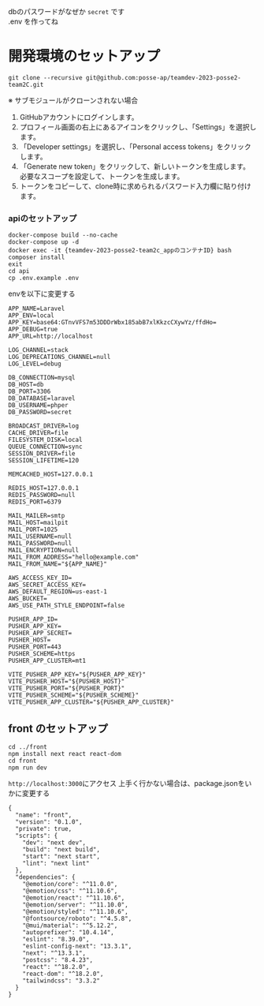 dbのパスワードがなぜか
`secret`
です
<br>
.env
を作ってね

# 開発環境のセットアップ

```
git clone --recursive git@github.com:posse-ap/teamdev-2023-posse2-team2C.git

```

※ サブモジュールがクローンされない場合
1. GitHubアカウントにログインします。
2. プロフィール画面の右上にあるアイコンをクリックし、「Settings」を選択します。
3. 「Developer settings」を選択し、「Personal access tokens」をクリックします。
4. 「Generate new token」をクリックして、新しいトークンを生成します。必要なスコープを設定して、トークンを生成します。
5. トークンをコピーして、clone時に求められるパスワード入力欄に貼り付けます。

### apiのセットアップ

```
docker-compose build --no-cache
docker-compose up -d
docker exec -it {teamdev-2023-posse2-team2c_appのコンテナID} bash
composer install
exit
cd api
cp .env.example .env
```

envを以下に変更する
```
APP_NAME=Laravel
APP_ENV=local
APP_KEY=base64:GTnvVFS7m53DDDrWbx185abB7xlKkzcCXywYz/ffdHo=
APP_DEBUG=true
APP_URL=http://localhost

LOG_CHANNEL=stack
LOG_DEPRECATIONS_CHANNEL=null
LOG_LEVEL=debug

DB_CONNECTION=mysql
DB_HOST=db
DB_PORT=3306
DB_DATABASE=laravel
DB_USERNAME=phper
DB_PASSWORD=secret

BROADCAST_DRIVER=log
CACHE_DRIVER=file
FILESYSTEM_DISK=local
QUEUE_CONNECTION=sync
SESSION_DRIVER=file
SESSION_LIFETIME=120

MEMCACHED_HOST=127.0.0.1

REDIS_HOST=127.0.0.1
REDIS_PASSWORD=null
REDIS_PORT=6379

MAIL_MAILER=smtp
MAIL_HOST=mailpit
MAIL_PORT=1025
MAIL_USERNAME=null
MAIL_PASSWORD=null
MAIL_ENCRYPTION=null
MAIL_FROM_ADDRESS="hello@example.com"
MAIL_FROM_NAME="${APP_NAME}"

AWS_ACCESS_KEY_ID=
AWS_SECRET_ACCESS_KEY=
AWS_DEFAULT_REGION=us-east-1
AWS_BUCKET=
AWS_USE_PATH_STYLE_ENDPOINT=false

PUSHER_APP_ID=
PUSHER_APP_KEY=
PUSHER_APP_SECRET=
PUSHER_HOST=
PUSHER_PORT=443
PUSHER_SCHEME=https
PUSHER_APP_CLUSTER=mt1

VITE_PUSHER_APP_KEY="${PUSHER_APP_KEY}"
VITE_PUSHER_HOST="${PUSHER_HOST}"
VITE_PUSHER_PORT="${PUSHER_PORT}"
VITE_PUSHER_SCHEME="${PUSHER_SCHEME}"
VITE_PUSHER_APP_CLUSTER="${PUSHER_APP_CLUSTER}"
```

## front のセットアップ

```
cd ../front
npm install next react react-dom
cd front
npm run dev
```

`http://localhost:3000`にアクセス
上手く行かない場合は、package.jsonをいかに変更する

```
{
  "name": "front",
  "version": "0.1.0",
  "private": true,
  "scripts": {
    "dev": "next dev",
    "build": "next build",
    "start": "next start",
    "lint": "next lint"
  },
  "dependencies": {
    "@emotion/core": "^11.0.0",
    "@emotion/css": "^11.10.6",
    "@emotion/react": "^11.10.6",
    "@emotion/server": "^11.10.0",
    "@emotion/styled": "^11.10.6",
    "@fontsource/roboto": "^4.5.8",
    "@mui/material": "^5.12.2",
    "autoprefixer": "10.4.14",
    "eslint": "8.39.0",
    "eslint-config-next": "13.3.1",
    "next": "^13.3.1",
    "postcss": "8.4.23",
    "react": "^18.2.0",
    "react-dom": "^18.2.0",
    "tailwindcss": "3.3.2"
  }
}
```